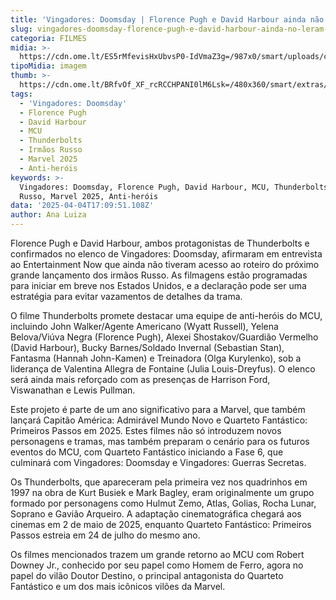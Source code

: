 ```yaml
---
title: 'Vingadores: Doomsday | Florence Pugh e David Harbour ainda não leram o roteiro'
slug: vingadores-doomsday-florence-pugh-e-david-harbour-ainda-no-leram-o-roteiro
categoria: FILMES
midia: >-
  https://cdn.ome.lt/ES5rMfevisHxUbvsP0-IdVmaZ3g=/987x0/smart/uploads/conteudo/fotos/OMELETE_CAPA_-_2025-04-04T133214.667.png
tipoMidia: imagem
thumb: >-
  https://cdn.ome.lt/BRfvOf_XF_rcRCCHPANI0lM6Lsk=/480x360/smart/extras/conteudos/omelete_THUMB_-_2025-04-04T133159.578.png
tags:
  - 'Vingadores: Doomsday'
  - Florence Pugh
  - David Harbour
  - MCU
  - Thunderbolts
  - Irmãos Russo
  - Marvel 2025
  - Anti-heróis
keywords: >-
  Vingadores: Doomsday, Florence Pugh, David Harbour, MCU, Thunderbolts, Irmãos
  Russo, Marvel 2025, Anti-heróis
data: '2025-04-04T17:09:51.108Z'
author: Ana Luiza
---
```


Florence Pugh e David Harbour, ambos protagonistas de Thunderbolts e confirmados no elenco de Vingadores: Doomsday, afirmaram em entrevista ao Entertainment Now que ainda não tiveram acesso ao roteiro do próximo grande lançamento dos irmãos Russo. As filmagens estão programadas para iniciar em breve nos Estados Unidos, e a declaração pode ser uma estratégia para evitar vazamentos de detalhes da trama.

O filme Thunderbolts promete destacar uma equipe de anti-heróis do MCU, incluindo John Walker/Agente Americano (Wyatt Russell), Yelena Belova/Viúva Negra (Florence Pugh), Alexei Shostakov/Guardião Vermelho (David Harbour), Bucky Barnes/Soldado Invernal (Sebastian Stan), Fantasma (Hannah John-Kamen) e Treinadora (Olga Kurylenko), sob a liderança de Valentina Allegra de Fontaine (Julia Louis-Dreyfus). O elenco será ainda mais reforçado com as presenças de Harrison Ford, Viswanathan e Lewis Pullman.

Este projeto é parte de um ano significativo para a Marvel, que também lançará Capitão América: Admirável Mundo Novo e Quarteto Fantástico: Primeiros Passos em 2025. Estes filmes não só introduzem novos personagens e tramas, mas também preparam o cenário para os futuros eventos do MCU, com Quarteto Fantástico iniciando a Fase 6, que culminará com Vingadores: Doomsday e Vingadores: Guerras Secretas.

Os Thunderbolts, que apareceram pela primeira vez nos quadrinhos em 1997 na obra de Kurt Busiek e Mark Bagley, eram originalmente um grupo formado por personagens como Hulmut Zemo, Atlas, Golias, Rocha Lunar, Soprano e Gavião Arqueiro. A adaptação cinematográfica chegará aos cinemas em 2 de maio de 2025, enquanto Quarteto Fantástico: Primeiros Passos estreia em 24 de julho do mesmo ano.

Os filmes mencionados trazem um grande retorno ao MCU com Robert Downey Jr., conhecido por seu papel como Homem de Ferro, agora no papel do vilão Doutor Destino, o principal antagonista do Quarteto Fantástico e um dos mais icônicos vilões da Marvel.
